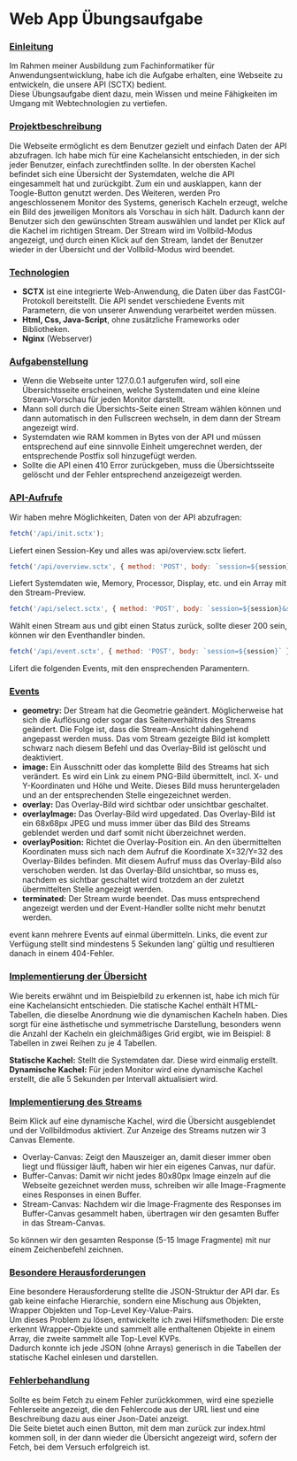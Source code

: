 <h1>Web App Übungsaufgabe</h1>

<h3><u>Einleitung</u></h3>
<p>Im Rahmen meiner Ausbildung zum Fachinformatiker für Anwendungsentwicklung, habe ich die Aufgabe erhalten, eine Webseite zu entwickeln, die unsere API (SCTX) bedient. <br>
Diese Übungsaufgabe dient dazu, mein Wissen und meine Fähigkeiten im Umgang mit Webtechnologien zu vertiefen.</p>

<h3><u>Projektbeschreibung</u></h3>
<p>Die Webseite ermöglicht es dem Benutzer gezielt und einfach Daten der API abzufragen.
Ich habe mich für eine Kachelansicht entschieden, in der sich jeder Benutzer, einfach zurechtfinden sollte.
In der obersten Kachel befindet sich eine Übersicht der Systemdaten, welche die API eingesammelt hat und zurückgibt. Zum ein und ausklappen, kann der Toogle-Button genutzt werden.
Des Weiteren, werden Pro angeschlossenem Monitor des Systems, generisch Kacheln erzeugt, welche ein Bild des jeweiligen Monitors als Vorschau in sich hält.
Dadurch kann der Benutzer sich den gewünschten Stream auswählen und landet per Klick auf die Kachel im richtigen Stream.
Der Stream wird im Vollbild-Modus angezeigt, und durch einen Klick auf den Stream, landet der Benutzer wieder in der Übersicht und der Vollbild-Modus wird beendet.
</p>

<h3><u>Technologien</u></h3>
<ul>
<li><b>SCTX</b> ist eine integrierte Web-Anwendung, die Daten über das FastCGI-Protokoll bereitstellt. 
Die API sendet verschiedene Events mit Parametern, die von unserer Anwendung verarbeitet werden müssen.</li>
<li><b>Html, Css, Java-Script</b>, ohne zusätzliche Frameworks oder Bibliotheken.</li>
<li><b>Nginx</b> (Webserver)</li>
</ul>

<h3><u>Aufgabenstellung</u></h3>
<ul>
<li>Wenn die Webseite unter 127.0.0.1 aufgerufen wird, soll eine Übersichtsseite erscheinen, welche Systemdaten und eine kleine Stream-Vorschau für jeden Monitor darstellt.</li>
<li>Mann soll durch die Übersichts-Seite einen Stream wählen können und dann automatisch in den Fullscreen wechseln, in dem dann der Stream angezeigt wird.</li>
<li>Systemdaten wie RAM kommen in Bytes von der API und müssen entsprechend auf eine sinnvolle Einheit umgerechnet werden, der entsprechende Postfix soll hinzugefügt werden.</li>
<li>Sollte die API einen 410 Error zurückgeben, muss die Übersichtsseite gelöscht und der Fehler entsprechend anzeigezeigt werden.</li>
</ul>

<h3><u>API-Aufrufe</u></h3>
<p>Wir haben mehre Möglichkeiten, Daten von der API abzufragen:</p>

```javascript
fetch('/api/init.sctx');
```
<p>Liefert einen Session-Key und alles was api/overview.sctx liefert.</p>

```javascript
fetch('/api/overview.sctx', { method: 'POST', body: `session=${session}` });
```

<p> Liefert Systemdaten wie, Memory, Processor, Display, etc. und ein Array mit den Stream-Preview.</p>

```javascript
fetch('/api/select.sctx', { method: 'POST', body: `session=${session}&stream=${(streamNumber)}`});
```

<p>Wählt einen Stream aus und gibt einen Status zurück, sollte dieser 200 sein, können wir den Eventhandler binden.</p>

```javascript
fetch('/api/event.sctx', { method: 'POST', body: `session=${session}` });
```

<p>Lifert die folgenden Events, mit den ensprechenden Paramentern.

<h3><u>Events</u></h3>
<ul>
<li><b>geometry:</b> Der Stream hat die Geometrie geändert. Möglicherweise hat sich die Auflösung oder sogar das Seitenverhältnis des Streams geändert. Die Folge ist, dass die Stream-Ansicht dahingehend angepasst werden muss. Das vom Stream gezeigte Bild ist komplett schwarz nach diesem Befehl und das Overlay-Bild ist gelöscht und deaktiviert.</li>
<li><b>image:</b> Ein Ausschnitt oder das komplette Bild des Streams hat sich verändert. Es wird ein Link zu einem PNG-Bild übermittelt, incl. X- und Y-Koordinaten und Höhe und Weite.
Dieses Bild muss heruntergeladen und an der entsprechenden Stelle eingezeichnet werden.</li>
<li><b>overlay:</b> Das Overlay-Bild wird sichtbar oder unsichtbar geschaltet.</li>
<li><b>overlayImage:</b> Das Overlay-Bild wird upgedated. Das Overlay-Bild ist ein 68x68px JPEG und muss immer über das Bild des Streams geblendet werden und darf somit nicht überzeichnet werden.</li>
<li><b>overlayPosition:</b> Richtet die Overlay-Position ein. An den übermittelten Koordinaten muss sich nach dem Aufruf die Koordinate X=32/Y=32 des Overlay-Bildes befinden. Mit diesem Aufruf muss das Overlay-Bild also verschoben werden. Ist das Overlay-Bild unsichtbar, so muss es, nachdem es sichtbar geschaltet wird trotzdem an der zuletzt übermittelten Stelle angezeigt werden.</li>
<li><b>terminated:</b> Der Stream wurde beendet. Das muss entsprechend angezeigt werden und der Event-Handler sollte nicht mehr benutzt werden.</li>
</ul>
<p>event kann mehrere Events auf einmal übermitteln. Links, die event zur Verfügung stellt sind mindestens 5 Sekunden lang' gültig und resultieren danach in einem 404-Fehler.</p>

<h3><u>Implementierung der Übersicht</u></h3>
<p>Wie bereits erwähnt und im Beispielbild zu erkennen ist, habe ich mich für eine Kachelansicht entschieden. Die statische Kachel enthält HTML-Tabellen, die dieselbe Anordnung wie die dynamischen Kacheln haben. Dies sorgt für eine ästhetische und symmetrische Darstellung, besonders wenn die Anzahl der Kacheln ein gleichmäßiges Grid ergibt, wie im Beispiel: 8 Tabellen in zwei Reihen zu je 4 Tabellen.</p>
 <b>Statische Kachel:</b> Stellt die Systemdaten dar. Diese wird einmalig erstellt.<br>
<b>Dynamische Kachel:</b> Für jeden Monitor wird eine dynamische Kachel erstellt, die alle 5 Sekunden per Intervall aktualisiert wird.<br>

<h3><u>Implementierung des Streams</u></h3>
<p>Beim Klick auf eine dynamische Kachel, wird die Übersicht ausgeblendet und der Vollbildmodus aktiviert. Zur Anzeige des Streams nutzen wir 3 Canvas Elemente.</p>
<ul>
<li>Overlay-Canvas: Zeigt den Mauszeiger an, damit dieser immer oben liegt und flüssiger läuft, haben wir hier ein eigenes Canvas, nur dafür.</li>
<li>Buffer-Canvas: Damit wir nicht jedes 80x80px Image einzeln auf die Webseite gezeichnet werden muss, schreiben wir alle Image-Fragmente eines Responses in einen Buffer.</li>
<li>Stream-Canvas: Nachdem wir die Image-Fragmente des Responses im Buffer-Canvas gesammelt haben, übertragen wir den gesamten Buffer in das Stream-Canvas.</li>
</ul>
<p>So können wir den gesamten Response (5-15 Image Fragmente) mit nur einem Zeichenbefehl zeichnen.</p>

<h3><u>Besondere Herausforderungen</u></h3>
<p>Eine besondere Herausforderung stellte die JSON-Struktur der API dar. Es gab keine einfache Hierarchie, sondern eine Mischung aus Objekten, Wrapper Objekten und Top-Level Key-Value-Pairs. <br>
Um dieses Problem zu lösen, entwickelte ich zwei Hilfsmethoden: Die erste erkennt Wrapper-Objekte und sammelt alle enthaltenen Objekte in einem Array, die zweite sammelt alle Top-Level KVPs. <br>
Dadurch konnte ich jede JSON (ohne Arrays) generisch in die Tabellen der statische Kachel einlesen und darstellen.</p>

<h3><u>Fehlerbehandlung</u></h3>
<p>Sollte es beim Fetch zu einem Fehler zurückkommen, wird eine spezielle Fehlerseite angezeigt, die den Fehlercode aus der URL liest und eine Beschreibung dazu aus einer Json-Datei anzeigt.<br>
Die Seite bietet auch einen Button, mit dem man zurück zur index.html kommen soll, in der dann wieder die Übersicht angezeigt wird, sofern der Fetch, bei dem Versuch erfolgreich ist.</p>